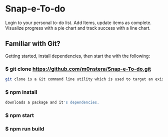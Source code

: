 # Snap-e-To-do
Login to your personal to-do list. Add Items, update items as complete. Visualize progress with a pie chart and track success with a line chart.


## Familiar with Git?

Getting started, install dependencies, then start the with the following:


### $ git clone https://github.com/m0nstera/Snap-e-To-do.git
```bash
git clone is a Git command line utility which is used to target an existing repository and create a clone, or copy of the target repository.
```



### $ npm install
```bash
downloads a package and it's dependencies.
```


### $ npm start



### $ npm run build
